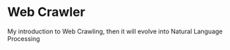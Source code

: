 # Web Crawler
 My introduction to Web Crawling, then it will evolve into Natural Language Processing
